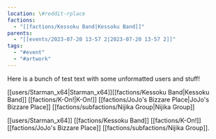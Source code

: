 ```yaml
---
location: \#reddit-rplace 
factions:
  - "[[factions/Kessoku Band|Kessoku Band]]"
parents:
  - "[[events/2023-07-20 13-57 2|2023-07-20 13-57 2]]"
tags:
  - "#event"
  - "#artwork"
---
```

Here is a bunch of test text with some unformatted users and stuff!

[[users/Starman_x64|Starman_x64]][[factions/Kessoku Band|Kessoku Band]]
[[factions/K-On!|K-On!]]
[[factions/JoJo's Bizzare Place|JoJo's Bizzare Place]]
[[factions/subfactions/Nijika Group|Nijika Group]]

[[users/Starman_x64]]
[[factions/Kessoku Band]]
[[factions/K-On!]]
[[factions/JoJo's Bizzare Place]]
[[factions/subfactions/Nijika Group]].
